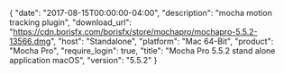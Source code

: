 {
  "date": "2017-08-15T00:00:00-04:00",
  "description": "mocha motion tracking plugin",
  "download_url": "https://cdn.borisfx.com/borisfx/store/mochapro/mochapro-5.5.2-13566.dmg",
  "host": "Standalone",
  "platform": "Mac 64-Bit",
  "product": "Mocha Pro",
  "require_login": true,
  "title": "Mocha Pro 5.5.2 stand alone application macOS",
  "version": "5.5.2"
}
